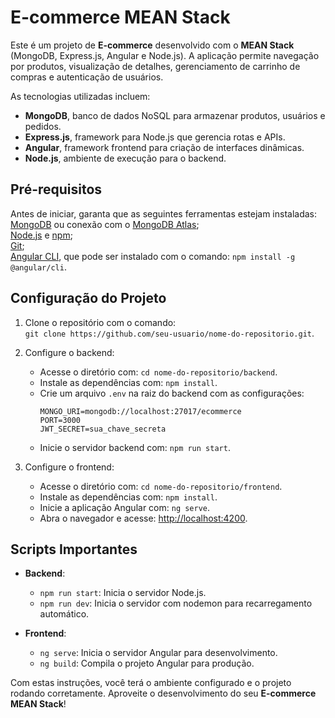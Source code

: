 # **E-commerce MEAN Stack**

Este é um projeto de **E-commerce** desenvolvido com o **MEAN Stack** (MongoDB, Express.js, Angular e Node.js). A aplicação permite navegação por produtos, visualização de detalhes, gerenciamento de carrinho de compras e autenticação de usuários.

As tecnologias utilizadas incluem:  
- **MongoDB**, banco de dados NoSQL para armazenar produtos, usuários e pedidos.  
- **Express.js**, framework para Node.js que gerencia rotas e APIs.  
- **Angular**, framework frontend para criação de interfaces dinâmicas.  
- **Node.js**, ambiente de execução para o backend.

## **Pré-requisitos**  
Antes de iniciar, garanta que as seguintes ferramentas estejam instaladas:  
[MongoDB](https://www.mongodb.com/try/download/community) ou conexão com o [MongoDB Atlas](https://www.mongodb.com/cloud/atlas);  
[Node.js](https://nodejs.org/) e [npm](https://www.npmjs.com/);  
[Git](https://git-scm.com/);  
[Angular CLI](https://angular.io/cli), que pode ser instalado com o comando: `npm install -g @angular/cli`.

## **Configuração do Projeto**  
1. Clone o repositório com o comando:  
   `git clone https://github.com/seu-usuario/nome-do-repositorio.git`.

2. Configure o backend:  
   - Acesse o diretório com: `cd nome-do-repositorio/backend`.  
   - Instale as dependências com: `npm install`.  
   - Crie um arquivo `.env` na raiz do backend com as configurações:  
     ```
     MONGO_URI=mongodb://localhost:27017/ecommerce  
     PORT=3000  
     JWT_SECRET=sua_chave_secreta  
     ```  
   - Inicie o servidor backend com: `npm run start`.

3. Configure o frontend:  
   - Acesse o diretório com: `cd nome-do-repositorio/frontend`.  
   - Instale as dependências com: `npm install`.  
   - Inicie a aplicação Angular com: `ng serve`.  
   - Abra o navegador e acesse: [http://localhost:4200](http://localhost:4200).

## **Scripts Importantes**  
- **Backend**:  
  - `npm run start`: Inicia o servidor Node.js.  
  - `npm run dev`: Inicia o servidor com nodemon para recarregamento automático.  

- **Frontend**:  
  - `ng serve`: Inicia o servidor Angular para desenvolvimento.  
  - `ng build`: Compila o projeto Angular para produção.

Com estas instruções, você terá o ambiente configurado e o projeto rodando corretamente. Aproveite o desenvolvimento do seu **E-commerce MEAN Stack**!
